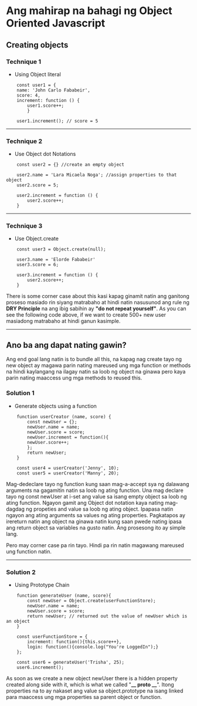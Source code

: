 
# Ang mahirap na bahagi ng Object Oriented Javascript 

## Creating objects

### Technique 1
* Using Object literal

```
	const user1 = {
	name: 'John Carlo Fababeir',
	score: 4,
	increment: function () {
		user1.score++;
		}

	user1.increment(); // score = 5

```


---

### Technique 2
* Use Object dot Notations

```
	const user2 = {} //create an empty object

	user2.name = 'Lara Micaela Noga'; //assign properties to that object
	user2.score = 5;

	user2.increment = function () {
		user2.score++;
	}
```
---

### Technique 3
* Use Object.create

```
	const user3 = Object.create(null);

	user3.name = 'Elorde Fababeir'
	user3.score = 6;

	user3.increment = function () {
		user2.score++;
	}
```

There is some corner case about this kasi kapag ginamit natin ang ganitong proseso masiado rin siyang matrabaho at hindi natin nasusunod ang rule ng **DRY Principle** na ang ibig sabihin ay **"do not repeat yourself"**. As you can see the following code above, if we want to create 500+ new user masiadong matrabaho at hindi ganun kasimple.

---
## Ano ba ang dapat nating gawin?
Ang end goal lang natin is to bundle all this, na kapag nag create tayo ng new object ay magawa parin nating mareused ung mga function or methods na hindi kaylangang na ilagay natin sa loob ng object na ginawa pero kaya parin nating maaccess ung mga methods to reused this.


### Solution 1
* Generate objects using a function

```
	function userCreator (name, score) {
		const newUser = {};
		newUser.name = name;
		newUser.score = score;
		newUser.increment = function(){
		newUser.score++;
		};
		return newUser;
	}

	const user4 = userCreator('Jenny', 10);
	const user5 = userCreator('Manny', 20);

```

Mag-dedeclare tayo ng function kung saan mag-a-accept sya ng dalawang arguments na gagamitin natin sa loob ng ating function. Una mag declare tayo ng const newUser at i-set ang value sa isang empty object sa loob ng ating function. Ngayon gamit ang Object dot notation kaya nating mag-dagdag ng propeties and value sa loob ng ating object. Ipapasa natin ngayon ang ating arguments sa values ng ating properties. Pagkatapos ay irereturn natin ang object na ginawa natin kung saan pwede nating ipasa ang return object sa variables na gusto natin. Ang prosesong ito ay simple lang.

Pero may corner case pa rin tayo. Hindi pa rin natin magawang mareused ung function natin. 

---

### Solution 2
* Using Prototype Chain

```
	function generateUser (name, score){
		const newUser = Object.create(userFunctionStore);
		newUser.name = name;
		newUser.score = score;
		return newUser; // returned out the value of newUser which is an object
	}

	const userFunctionStore = {
		increment: function(){this.score++},
		login: function(){console.log("You're LoggedIn");}
	};

	const user6 = generateUser('Trisha', 25);
	user6.increment();
```

As soon as we create a new object newUser there is a hidden property created along side with it, which is what we called "**__ proto __**". Itong properties na to ay nakaset ang value sa object.prototype na isang linked para maaccess ung mga properties sa parent object or function.





